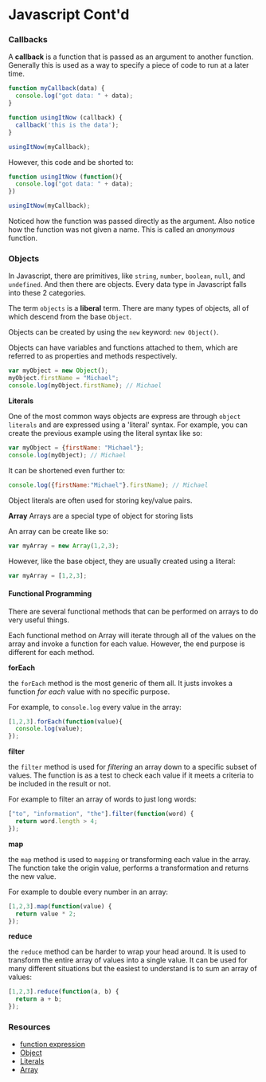 # Javascript Cont'd

### Callbacks

A __callback__ is a function that is passed as an argument to another function. Generally this is used as a way to specify a piece of code to run at a later time.

```javascript
function myCallback(data) {
  console.log("got data: " + data);
}

function usingItNow (callback) {
  callback('this is the data');
}

usingItNow(myCallback);
```

However, this code and be shorted to:

```javascript
function usingItNow (function(){
  console.log("got data: " + data);
})

usingItNow(myCallback);
```

Noticed how the function was passed directly as the argument. Also notice how the function was not given a name. This is called an _anonymous_ function.

### Objects

In Javascript, there are primitives, like `string`, `number`, `boolean`, `null`, and `undefined`. And then there are objects. Every data type in Javascript falls into these 2 categories.

The term `objects` is a **liberal** term. There are many types of objects, all of which descend from the base `Object`.

Objects can be created by using the `new` keyword: `new Object()`.

Objects can have variables and functions attached to them, which are referred to as properties and methods respectively.

```javascript
var myObject = new Object();
myObject.firstName = "Michael";
console.log(myObject.firstName); // Michael
```

__Literals__

One of the most common ways objects are express are through `object literals` and are expressed using a 'literal' syntax. For example, you can create the previous example using the literal syntax like so:

```javascript
var myObject = {firstName: "Michael"};
console.log(myObject); // Michael
```

It can be shortened even further to:

```javascript
console.log({firstName:"Michael"}.firstName); // Michael
```

Object literals are often used for storing key/value pairs.

__Array__
Arrays are a special type of object for storing lists

An array can be create like so:

```javascript
var myArray = new Array(1,2,3);
```

However, like the base object, they are usually created using a literal:

```javascript
var myArray = [1,2,3];
```

#### Functional Programming

There are several functional methods that can be performed on arrays to do very useful things.

Each functional method on Array will iterate through all of the values on the array and invoke a function for each value. However, the end purpose is different for each method.

__forEach__

the `forEach` method is the most generic of them all. It justs invokes a function _for each_ value with no specific purpose.

For example, to `console.log` every value in the array:

```javascript
[1,2,3].forEach(function(value){
  console.log(value);
});
```

__filter__

the `filter` method is used for _filtering_ an array down to a specific subset of values. The function is as a test to check each value if it meets a criteria to be included in the result or not.

For example to filter an array of words to just long words:

```javascript
["to", "information", "the"].filter(function(word) {
  return word.length > 4;
});
```

__map__

the `map` method is used to `mapping` or transforming each value in the array. The function take the origin value, performs a transformation and returns the new value.

For example to double every number in an array:

```javascript
[1,2,3].map(function(value) {
  return value * 2;
});
```

__reduce__

the `reduce` method can be harder to wrap your head around. It is used to transform the entire array of values into a single value. It can be used for many different situations but the easiest to understand is to sum an array of values:

```javascript
[1,2,3].reduce(function(a, b) {
  return a + b;
});
```



### Resources

* [function expression](https://developer.mozilla.org/en-US/docs/Web/JavaScript/Reference/Operators/function)
* [Object](https://developer.mozilla.org/en-US/docs/Web/JavaScript/Reference/Global_Objects/Object)
* [Literals](https://developer.mozilla.org/en-US/docs/Web/JavaScript/Guide/Grammar_and_types#Literals)
* [Array](https://developer.mozilla.org/en-US/docs/Web/JavaScript/Reference/Global_Objects/Array)